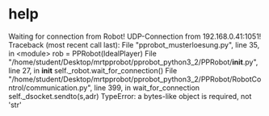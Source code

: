 # help
Waiting for connection from Robot! UDP-Connection from 192.168.0.41:1051! Traceback (most recent call last):   File "pprobot_musterloesung.py", line 35, in &lt;module>     rob = PPRobot(IdealPlayer)   File "/home/student/Desktop/mrtpprobot/pprobot_python3_2/PPRobot/__init__.py", line 27, in __init__     self._robot.wait_for_connection()   File "/home/student/Desktop/mrtpprobot/pprobot_python3_2/PPRobot/RobotControl/communication.py", line 399, in wait_for_connection     self._dsocket.sendto(s,adr) TypeError: a bytes-like object is required, not 'str'
